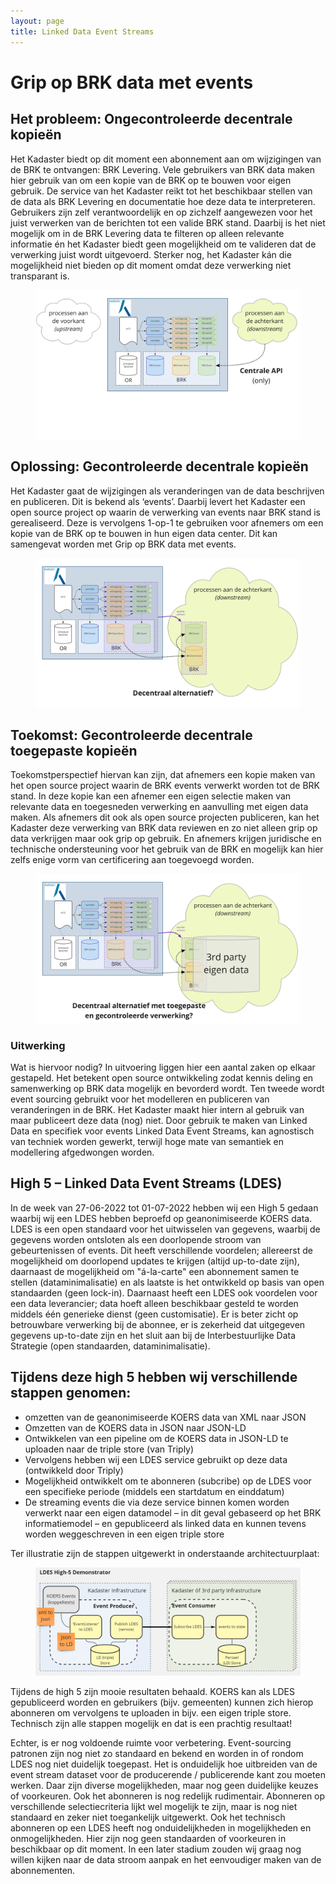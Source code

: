```yaml
---
layout: page
title: Linked Data Event Streams
---
```


# Grip op BRK data met events 

## Het probleem: Ongecontroleerde decentrale kopieën 
Het Kadaster biedt op dit moment een abonnement aan om wijzigingen van de BRK te ontvangen: BRK Levering. Vele gebruikers van BRK data maken hier gebruik van om een kopie van de BRK op te bouwen voor eigen gebruik. De service van het Kadaster reikt tot het beschikbaar stellen van de data als BRK Levering en documentatie hoe deze data te interpreteren. Gebruikers zijn zelf verantwoordelijk en op zichzelf aangewezen voor het juist verwerken van de berichten tot een valide BRK stand. Daarbij is het niet mogelijk om in de BRK Levering data te filteren op alleen relevante informatie én het Kadaster biedt geen mogelijkheid om te valideren dat de verwerking juist wordt uitgevoerd. Sterker nog, het Kadaster kán die mogelijkheid niet bieden op dit moment omdat deze verwerking niet transparant is. 

<figure id="figuur-0">
  <a href="/innovatie/ldeventstreams/afbeeldingen/ldes1.jpg">
    <img src="/innovatie/ldeventstreams/afbeeldingen/ldes1.jpg">
  </a>
</figure>

## Oplossing: Gecontroleerde decentrale kopieën
Het Kadaster gaat de wijzigingen als veranderingen van de data beschrijven en publiceren. Dit is bekend als ‘events’. Daarbij levert het Kadaster een open source project op waarin de verwerking van events naar BRK stand is gerealiseerd. Deze is vervolgens 1-op-1 te gebruiken voor afnemers om een kopie van de BRK op te bouwen in hun eigen data center. Dit kan samengevat worden met Grip op BRK data met events. 

<figure id="figuur-1">
  <a href="/innovatie/ldeventstreams/afbeeldingen/ldes2.jpg">
    <img src="/innovatie/ldeventstreams/afbeeldingen/ldes2.jpg">
  </a>
</figure>


## Toekomst: Gecontroleerde decentrale toegepaste kopieën 
Toekomstperspectief hiervan kan zijn, dat afnemers een kopie maken van het open source project waarin de BRK events verwerkt worden tot de BRK stand. In deze kopie kan een afnemer een eigen selectie maken van relevante data en toegesneden verwerking en aanvulling met eigen data maken. Als afnemers dit ook als open source projecten publiceren, kan het Kadaster deze verwerking van BRK data reviewen en zo niet alleen grip op data verkrijgen maar ook grip op gebruik. En afnemers krijgen juridische en technische ondersteuning voor het gebruik van de BRK en mogelijk kan hier zelfs enige vorm van certificering aan toegevoegd worden. 

<figure id="figuur-2">
  <a href="/innovatie/ldeventstreams/afbeeldingen/ldes3.jpg">
    <img src="/innovatie/ldeventstreams/afbeeldingen/ldes3.jpg">
  </a>
</figure>

### Uitwerking
Wat is hiervoor nodig? In uitvoering liggen hier een aantal zaken op elkaar gestapeld. Het betekent open source ontwikkeling zodat kennis deling en samenwerking op BRK data mogelijk en bevorderd wordt. Ten tweede wordt event sourcing gebruikt voor het modelleren en publiceren van veranderingen in de BRK. Het Kadaster maakt hier intern al gebruik van maar publiceert deze data (nog) niet. Door gebruik te maken van Linked Data en specifiek voor events Linked Data Event Streams, kan agnostisch van techniek worden gewerkt, terwijl hoge mate van semantiek en modellering afgedwongen worden. 

## High 5 – Linked Data Event Streams (LDES) 
In de week van 27-06-2022 tot 01-07-2022 hebben wij een High 5 gedaan waarbij wij een LDES hebben beproefd op geanonimiseerde KOERS data.  LDES is een open standaard voor het uitwisselen van gegevens, waarbij de gegevens worden ontsloten als een doorlopende stroom van gebeurtenissen of events. Dit heeft verschillende voordelen; allereerst de mogelijkheid om doorlopend updates te krijgen (altijd up-to-date zijn), daarnaast de mogelijkheid om "á-la-carte" een abonnement samen te stellen (dataminimalisatie) en als laatste is het ontwikkeld op basis van open standaarden (geen lock-in). Daarnaast heeft een LDES ook voordelen voor een data leverancier; data hoeft alleen beschikbaar gesteld te worden middels één generieke dienst (geen customisatie). Er is beter zicht op betrouwbare verwerking bij de abonnee, er is zekerheid dat uitgegeven gegevens up-to-date zijn en het sluit aan bij de Interbestuurlijke Data Strategie (open standaarden, dataminimalisatie). 

## Tijdens deze high 5 hebben wij verschillende stappen genomen: 

- omzetten van de geanonimiseerde KOERS data van XML naar JSON 
- Omzetten van de KOERS data in JSON naar JSON-LD 
- Ontwikkelen van een pipeline om de KOERS data in JSON-LD te uploaden naar de triple store (van Triply) 
- Vervolgens hebben wij een LDES service gebruikt op deze data (ontwikkeld door Triply) 
- Mogelijkheid ontwikkelt om te abonneren (subcribe) op de LDES voor een specifieke periode (middels een startdatum en einddatum) 
- De streaming events die via deze service binnen komen worden verwerkt naar een eigen datamodel – in dit geval gebaseerd op het BRK informatiemodel – en gepubliceerd als linked data en kunnen tevens worden weggeschreven in een eigen triple store 

Ter illustratie zijn de stappen uitgewerkt in onderstaande architectuurplaat: 

<figure id="figuur-3">
  <a href="/innovatie/ldeventstreams/afbeeldingen/ldes4.png">
    <img src="/innovatie/ldeventstreams/afbeeldingen/ldes4.png">
  </a>
</figure>

Tijdens de high 5 zijn mooie resultaten behaald. KOERS kan als LDES gepubliceerd worden en gebruikers (bijv. gemeenten) kunnen zich hierop abonneren om vervolgens te uploaden in bijv. een eigen triple store. Technisch zijn alle stappen mogelijk en dat is een prachtig resultaat! 

Echter, is er nog voldoende ruimte voor verbetering. Event-sourcing patronen zijn nog niet zo standaard en bekend en worden in of rondom LDES nog niet duidelijk toegepast. Het is onduidelijk hoe uitbreiden van de event stream dataset voor de producerende / publicerende kant zou moeten werken. Daar zijn diverse mogelijkheden, maar nog geen duidelijke keuzes of voorkeuren. Ook het abonneren is nog redelijk rudimentair. Abonneren op verschillende selectiecriteria lijkt wel mogelijk te zijn,  maar is nog niet standaard en zeker niet toegankelijk uitgewerkt. Ook het technisch abonneren op een LDES heeft nog onduidelijkheden in mogelijkheden en onmogelijkheden. Hier zijn nog geen standaarden of voorkeuren in beschikbaar op dit moment. In een later stadium zouden wij graag nog willen kijken naar de data stroom aanpak en het eenvoudiger maken van de abonnementen. 